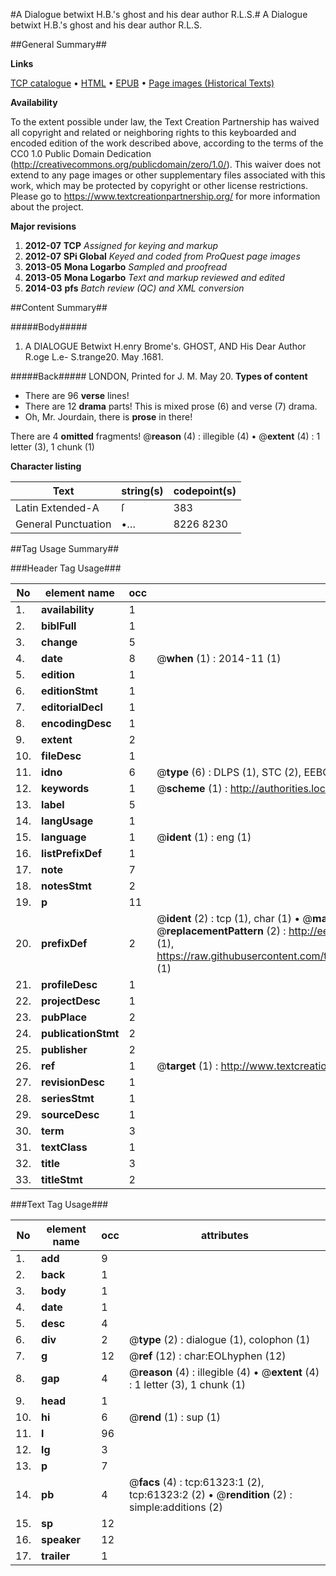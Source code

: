 #A Dialogue betwixt H.B.'s ghost and his dear author R.L.S.#
A Dialogue betwixt H.B.'s ghost and his dear author R.L.S.

##General Summary##

**Links**

[TCP catalogue](http://www.ota.ox.ac.uk/tcp/)  • 
[HTML](http://tei.it.ox.ac.uk/tcp/Texts-HTML/free/A35/A35914.html)  • 
[EPUB](http://tei.it.ox.ac.uk/tcp/Texts-EPUB/free/A35/A35914.epub) • 
[Page images (Historical Texts)](https://historicaltexts.jisc.ac.uk/eebo-12403046e)

**Availability**

To the extent possible under law, the Text Creation Partnership has waived all copyright and related or neighboring rights to this keyboarded and encoded edition of the work described above, according to the terms of the CC0 1.0 Public Domain Dedication (http://creativecommons.org/publicdomain/zero/1.0/). This waiver does not extend to any page images or other supplementary files associated with this work, which may be protected by copyright or other license restrictions. Please go to https://www.textcreationpartnership.org/ for more information about the project.

**Major revisions**

1. __2012-07__ __TCP__ *Assigned for keying and markup*
1. __2012-07__ __SPi Global__ *Keyed and coded from ProQuest page images*
1. __2013-05__ __Mona Logarbo__ *Sampled and proofread*
1. __2013-05__ __Mona Logarbo__ *Text and markup reviewed and edited*
1. __2014-03__ __pfs__ *Batch review (QC) and XML conversion*

##Content Summary##

#####Body#####

1. A DIALOGUE Betwixt H.enry Brome's. GHOST, AND His Dear Author R.oge L.e- S.trange20. May .1681.

#####Back#####
LONDON, Printed for J. M.  May 20.
**Types of content**

  * There are 96 **verse** lines!
  * There are 12 **drama** parts! This is mixed prose (6) and verse (7) drama.
  * Oh, Mr. Jourdain, there is **prose** in there!

There are 4 **omitted** fragments! 
 @__reason__ (4) : illegible (4)  •  @__extent__ (4) : 1 letter (3), 1 chunk (1)

**Character listing**


|Text|string(s)|codepoint(s)|
|---|---|---|
|Latin Extended-A|ſ|383|
|General Punctuation|•…|8226 8230|

##Tag Usage Summary##

###Header Tag Usage###

|No|element name|occ|attributes|
|---|---|---|---|
|1.|__availability__|1||
|2.|__biblFull__|1||
|3.|__change__|5||
|4.|__date__|8| @__when__ (1) : 2014-11 (1)|
|5.|__edition__|1||
|6.|__editionStmt__|1||
|7.|__editorialDecl__|1||
|8.|__encodingDesc__|1||
|9.|__extent__|2||
|10.|__fileDesc__|1||
|11.|__idno__|6| @__type__ (6) : DLPS (1), STC (2), EEBO-CITATION (1), OCLC (1), VID (1)|
|12.|__keywords__|1| @__scheme__ (1) : http://authorities.loc.gov/ (1)|
|13.|__label__|5||
|14.|__langUsage__|1||
|15.|__language__|1| @__ident__ (1) : eng (1)|
|16.|__listPrefixDef__|1||
|17.|__note__|7||
|18.|__notesStmt__|2||
|19.|__p__|11||
|20.|__prefixDef__|2| @__ident__ (2) : tcp (1), char (1)  •  @__matchPattern__ (2) : ([0-9\-]+):([0-9IVX]+) (1), (.+) (1)  •  @__replacementPattern__ (2) : http://eebo.chadwyck.com/downloadtiff?vid=$1&page=$2 (1), https://raw.githubusercontent.com/textcreationpartnership/Texts/master/tcpchars.xml#$1 (1)|
|21.|__profileDesc__|1||
|22.|__projectDesc__|1||
|23.|__pubPlace__|2||
|24.|__publicationStmt__|2||
|25.|__publisher__|2||
|26.|__ref__|1| @__target__ (1) : http://www.textcreationpartnership.org/docs/. (1)|
|27.|__revisionDesc__|1||
|28.|__seriesStmt__|1||
|29.|__sourceDesc__|1||
|30.|__term__|3||
|31.|__textClass__|1||
|32.|__title__|3||
|33.|__titleStmt__|2||


###Text Tag Usage###

|No|element name|occ|attributes|
|---|---|---|---|
|1.|__add__|9||
|2.|__back__|1||
|3.|__body__|1||
|4.|__date__|1||
|5.|__desc__|4||
|6.|__div__|2| @__type__ (2) : dialogue (1), colophon (1)|
|7.|__g__|12| @__ref__ (12) : char:EOLhyphen (12)|
|8.|__gap__|4| @__reason__ (4) : illegible (4)  •  @__extent__ (4) : 1 letter (3), 1 chunk (1)|
|9.|__head__|1||
|10.|__hi__|6| @__rend__ (1) : sup (1)|
|11.|__l__|96||
|12.|__lg__|3||
|13.|__p__|7||
|14.|__pb__|4| @__facs__ (4) : tcp:61323:1 (2), tcp:61323:2 (2)  •  @__rendition__ (2) : simple:additions (2)|
|15.|__sp__|12||
|16.|__speaker__|12||
|17.|__trailer__|1||
